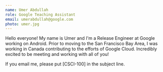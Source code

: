 ```yaml
---
name: Umer Abdullah 
role: Google Teaching Assistant
email: umerabdullah@google.com
photo: umer.jpg
---
```


Hello everyone! My name is Umer and I'm a Release Engineer at Google working on Android. Prior to moving to the San Francisco Bay Area, I was working in Canada contributing to the efforts of Google Cloud. Incredibly excited to be meeting and working with all of you! 

If you email me, please put [CSCI-100] in the subject line.